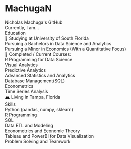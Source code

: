 # MachugaN
Nicholas Machuga's GitHub <br />
Currently, I am... <br />
Education<br />
📖 Studying at University of South Florida<br />
   Pursuing a Bachelors in Data Science and Analytics<br />
   Pursuing a Minor in Economics (With a Quantitative Focus)<br />
🌱 Completed / Current Courses:<br />
R Programming for Data Science<br />
Visual Analytics<br />
Predictive Analytics<br />
Advanced Statistics and Analytics<br />
Database Management(SQL)<br />
Econometrics<br />
Time Series Analysis<br />
🏔 Living in Tampa, Florida<br />
Skills<br />
Python (pandas, numpy, sklearn)<br />
R Programming<br />
SQL<br />
Data ETL and Modeling<br />
Econometrics and Economic Theory<br />
Tableau and PowerBI for Data Visualization<br />
Problem Solving and Teamwork<br />
